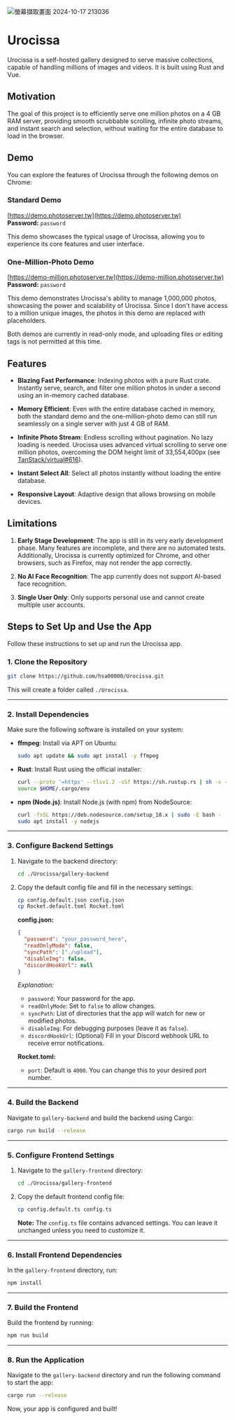 ![螢幕擷取畫面 2024-10-17 213036](https://github.com/user-attachments/assets/b8de7937-1916-4b73-9c31-667c7eb1a23d)
# Urocissa

Urocissa is a self-hosted gallery designed to serve massive collections, capable of handling millions of images and videos. It is built using Rust and Vue.

## Motivation

The goal of this project is to efficiently serve one million photos on a 4 GB RAM server, providing smooth scrubbable scrolling, infinite photo streams, and instant search and selection, without waiting for the entire database to load in the browser.

## Demo

You can explore the features of Urocissa through the following demos on Chrome:

### Standard Demo  
[https://demo.photoserver.tw](https://demo.photoserver.tw)  
**Password:** `password`  

This demo showcases the typical usage of Urocissa, allowing you to experience its core features and user interface.

### One-Million-Photo Demo  
[https://demo-million.photoserver.tw](https://demo-million.photoserver.tw)  
**Password:** `password`  

This demo demonstrates Urocissa's ability to manage 1,000,000 photos, showcasing the power and scalability of Urocissa. Since I don't have access to a million unique images, the photos in this demo are replaced with placeholders.

Both demos are currently in read-only mode, and uploading files or editing tags is not permitted at this time.

## Features

- **Blazing Fast Performance**: Indexing photos with a pure Rust crate. Instantly serve, search, and filter one million photos in under a second using an in-memory cached database.

- **Memory Efficient**: Even with the entire database cached in memory, both the standard demo and the one-million-photo demo can still run seamlessly on a single server with just 4 GB of RAM.

- **Infinite Photo Stream**: Endless scrolling without pagination. No lazy loading is needed. Urocissa uses advanced virtual scrolling to serve one million photos, overcoming the DOM height limit of 33,554,400px (see [TanStack/virtual#616](https://github.com/TanStack/virtual/issues/616)).

- **Instant Select All**: Select all photos instantly without loading the entire database.

- **Responsive Layout**: Adaptive design that allows browsing on mobile devices.

## Limitations

1. **Early Stage Development**: The app is still in its very early development phase. Many features are incomplete, and there are no automated tests. Additionally, Urocissa is currently optimized for Chrome, and other browsers, such as Firefox, may not render the app correctly.

2. **No AI Face Recognition**: The app currently does not support AI-based face recognition.

3. **Single User Only**: Only supports personal use and cannot create multiple user accounts.

## Steps to Set Up and Use the App

Follow these instructions to set up and run the Urocissa app.

### 1. Clone the Repository

```bash
git clone https://github.com/hsa00000/Urocissa.git
```

This will create a folder called `./Urocissa`.

---

### 2. Install Dependencies

Make sure the following software is installed on your system:

- **ffmpeg**: Install via APT on Ubuntu:

  ```bash
  sudo apt update && sudo apt install -y ffmpeg
  ```

- **Rust**: Install Rust using the official installer:

  ```bash
  curl --proto '=https' --tlsv1.2 -sSf https://sh.rustup.rs | sh -s -- -y
  source $HOME/.cargo/env
  ```

- **npm (Node.js)**: Install Node.js (with npm) from NodeSource:

  ```bash
  curl -fsSL https://deb.nodesource.com/setup_18.x | sudo -E bash -
  sudo apt install -y nodejs
  ```

---

### 3. Configure Backend Settings

1. Navigate to the backend directory:

   ```bash
   cd ./Urocissa/gallery-backend
   ```

2. Copy the default config file and fill in the necessary settings:

   ```bash
   cp config.default.json config.json
   cp Rocket.default.toml Rocket.toml
   ```

   **config.json:**

   ```json
   {
     "password": "your_password_here",
     "readOnlyMode": false,
     "syncPath": ["./upload"],
     "disableImg": false,
     "discordHookUrl": null
   }
   ```

   *Explanation:*

   - `password`: Your password for the app.
   - `readOnlyMode`: Set to `false` to allow changes.
   - `syncPath`: List of directories that the app will watch for new or modified photos.
   - `disableImg`: For debugging purposes (leave it as `false`).
   - `discordHookUrl`: (Optional) Fill in your Discord webhook URL to receive error notifications.

   **Rocket.toml:**

   - `port`: Default is `4000`. You can change this to your desired port number.

---

### 4. Build the Backend

Navigate to `gallery-backend` and build the backend using Cargo:

```bash
cargo run build --release
```

---

### 5. Configure Frontend Settings

1. Navigate to the `gallery-frontend` directory:

   ```bash
   cd ./Urocissa/gallery-frontend
   ```

2. Copy the default frontend config file:

   ```bash
   cp config.default.ts config.ts
   ```

   **Note:** The `config.ts` file contains advanced settings. You can leave it unchanged unless you need to customize it.

---

### 6. Install Frontend Dependencies

In the `gallery-frontend` directory, run:

```bash
npm install
```

---

### 7. Build the Frontend

Build the frontend by running:

```bash
npm run build
```

---

### 8. Run the Application

Navigate to the `gallery-backend` directory and run the following command to start the app:

```bash
cargo run --release
```

Now, your app is configured and built!

